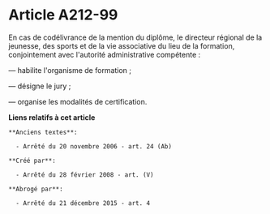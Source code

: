 # Article A212-99

En cas de codélivrance de la mention du diplôme, le directeur régional de la jeunesse, des sports et de la vie associative du
lieu de la formation, conjointement avec l'autorité administrative compétente :

― habilite l'organisme de formation ;

― désigne le jury ;

― organise les modalités de certification.

**Liens relatifs à cet article**

	**Anciens textes**:

	  - Arrêté du 20 novembre 2006 - art. 24 (Ab)

	**Créé par**:

	  - Arrêté du 28 février 2008 - art. (V)

	**Abrogé par**:

	  - Arrêté du 21 décembre 2015 - art. 4
